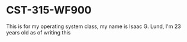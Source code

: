 # CST-315-WF900
This is for my operating system class, my name is Isaac G. Lund, I'm 23 years old as of writing this
